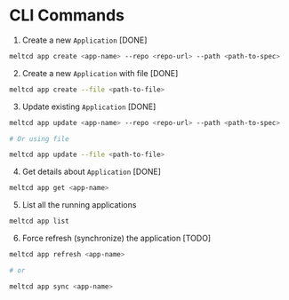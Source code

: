 # CLI Commands

1. Create a new `Application` [DONE]

```bash
meltcd app create <app-name> --repo <repo-url> --path <path-to-spec>
```

2. Create a new `Application` with file [DONE]

```bash
meltcd app create --file <path-to-file>
```

3. Update existing `Application` [DONE]

```bash
meltcd app update <app-name> --repo <repo-url> --path <path-to-spec>

# Or using file

meltcd app update --file <path-to-file>
```

4. Get details about `Application` [DONE]

```bash
meltcd app get <app-name>
```

5. List all the running applications

```bash
meltcd app list
```

6. Force refresh (synchronize) the application [TODO]

```bash
meltcd app refresh <app-name>

# or

meltcd app sync <app-name>
```
